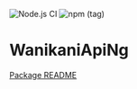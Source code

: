 ![Node.js CI](https://github.com/jwetzell/wanikani-api-ng/workflows/Node.js%20CI/badge.svg?branch=master)
![npm (tag)](https://img.shields.io/npm/v/wanikani-api-ng/latest)

# WanikaniApiNg

[Package README](projects/wanikani-api-ng/README.md)
